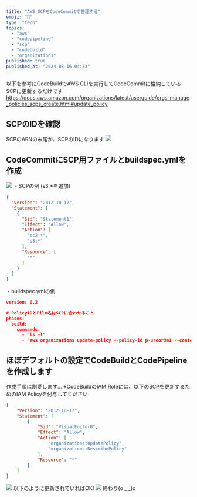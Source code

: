 ```yaml
---
title: "AWS SCPをCodeCommitで管理する"
emoji: "🍣"
type: "tech"
topics:
  - "aws"
  - "codepipeline"
  - "scp"
  - "codebuild"
  - "organizations"
published: true
published_at: "2024-08-16 04:53"
---
```


以下を参考にCodeBuildでAWS CLIを実行してCodeCommitに格納しているSCPに更新するだけです
https://docs.aws.amazon.com/organizations/latest/userguide/orgs_manage_policies_scps_create.html#update_policy

## SCPのIDを確認
SCPのARNの末尾が、SCPのIDになります
![](https://storage.googleapis.com/zenn-user-upload/ebe75e187bc5-20240816.png)

## CodeCommitにSCP用ファイルとbuildspec.ymlを作成
![](https://storage.googleapis.com/zenn-user-upload/fab5ff3f2a18-20240816.png)
・SCPの例 (s3:*を追加)
```json
{
  "Version": "2012-10-17",
  "Statement": [
    {
      "Sid": "Statement1",
      "Effect": "Allow",
      "Action": [
        "ec2:*",
        "s3:*"
      ],
      "Resource": [
        "*"
      ]
    }
  ]
}
```

・buildspec.ymlの例
```json
version: 0.2

# PolicyIDとFile名はSCPに合わせること
phases:
  build:
    commands:
      - "ls -l"
      - "aws organizations update-policy --policy-id p-uroor9m1 --content file://Allow-SCP"
```


## ほぼデフォルトの設定でCodeBuildとCodePipelineを作成します
作成手順は割愛します…
※CodeBuildのIAM Roleには、以下のSCPを更新するためのIAM Policyを付与してください
```json
{
    "Version": "2012-10-17",
    "Statement": [
        {
            "Sid": "VisualEditor0",
            "Effect": "Allow",
            "Action": [
                "organizations:UpdatePolicy",
                "organizations:DescribePolicy"
            ],
            "Resource": "*"
        }
    ]
}
```
![](https://storage.googleapis.com/zenn-user-upload/f5dcbb73af6a-20240816.png)
以下のように更新されていればOK!
![](https://storage.googleapis.com/zenn-user-upload/bcfa26cc739d-20240816.png)
終わり(o _ _)o